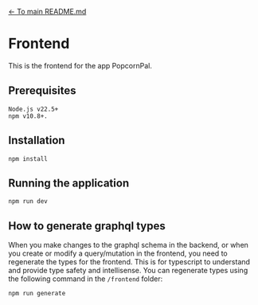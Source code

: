 [<- To main README.md](../README.md)

# Frontend

This is the frontend for the app PopcornPal.

## Prerequisites

```
Node.js v22.5+
npm v10.8+.
```

## Installation

```
npm install
```

## Running the application

```
npm run dev
```

## How to generate graphql types

When you make changes to the graphql schema in the backend, or when you create or modify a query/mutation in the frontend, you need to regenerate the types for the frontend. This is for typescript to understand and provide type safety and intellisense. You can regenerate types using the following command in the `/frontend` folder:

```
npm run generate
```